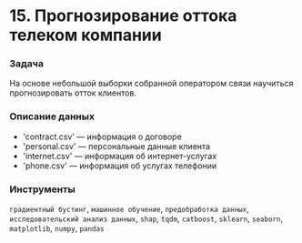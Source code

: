 # 15. Прогнозирование оттока телеком компании

### Задача

На основе небольшой выборки собранной оператором связи научиться прогнозировать отток клиентов.

### Описание данных

- 'contract.csv' — информация о договоре
- 'personal.csv' — персональные данные клиента
- 'internet.csv' — информация об интернет-услугах
- 'phone.csv' — информация об услугах телефонии

### Инструменты

`градиентный бустинг`, `машинное обучение`, `предобработка данных`, `исследовательский анализ данных`, `shap`, `tqdm`, `catboost`, `sklearn`, `seaborn`, `matplotlib`, `numpy`, `pandas`